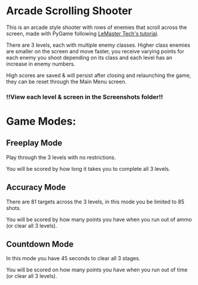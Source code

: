 # Arcade Scrolling Shooter

This is an arcade style shooter with rows of enemies that scroll across the screen, made with PyGame following [LeMaster Tech's tutorial](https://www.youtube.com/watch?v=3Oc9ZqzPnSc).

There are 3 levels, each with multiple enemy classes. Higher class enemies are smaller on the screen and move faster, you receive varying points for each enemy you shoot depending on its class and each level has an increase in enemy numbers.

High scores are saved & will persist after closing and relaunching the game, they can be reset through the Main Menu screen.

### !!View each level & screen in the Screenshots folder!!

# Game Modes:
## Freeplay Mode
Play through the 3 levels with no restrictions.

You will be scored by how long it takes you to complete all 3 levels.

## Accuracy Mode
There are 81 targets across the 3 levels, in this mode you be limited to 85 shots.

You will be scored by how many points you have when you run out of ammo (or clear all 3 levels).

## Countdown Mode
In this mode you have 45 seconds to clear all 3 stages.

You will be scored on how many points you have when you run out of time (or clear all 3 levels).

